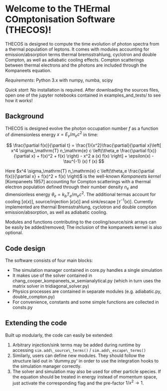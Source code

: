 # Welcome to the THErmal COmptonisation Software (THECOS)!

THECOS is designed to compute the time evolution of photon spectra from a thermal population of leptons. It comes with modules accounting for emission/absorption terms thermal bremsstrahlung, cyclotron and double Compton, as well as adiabatic cooling effects. Compton scatterings between thermal electrons and the photons are included through the Kompaneets equation. 

*Requirements*: Python 3.x with numpy, numba, scipy

*Quick start*: No installation is required. After downloading the sources files, open one of the jupyter notebooks contained in examples_and_tests/ to see how it works! 

## Background

THECOS is designed evolve the photon occupation number $f$ as a function of dimensionless energy $x=E_\gamma/m_e c^2$ in time:

$$ \frac{\partial f(x)}{\partial t}  = \frac{1}{x^2}\frac{\partial}{\partial x}\left[   x^4 \sigma_\mathrm{T} n_\mathrm{e} c \left(\theta_e \frac{\partial f(x)}{\partial x} + f(x)^2 + f(x) \right)  -  x^2 a (x)  f(x) \right]
    + \epsilon(x) - \tau^{-1} (x) f (x) $$

Here 
$x^4 \sigma_\mathrm{T} n_\mathrm{e} c \left(\theta_e \frac{\partial f(x)}{\partial x} + f(x)^2 + f(x) \right)$ 
is the well-known *Kompaneets kernel* \[Kompaneets 1957\] accounting for Compton scatterings with a thermal electron population defined through their number density $n_e$ and dimensionless energy $\theta_e = k_b T_e /m_e c^2$.
The additional termas account for cooling $\left[a(x)\right]$, source/injection $\left[\epsilon(x)\right]$ and sink/escape $\left[\tau^{-1}(x)\right]$. Currently implemented are thermal Bremsstrahlung, cyclotron and double comption emission/absorption, as well as adiabatic cooling.

Modules and functions contributing to the cooling/source/sink arrays can be easily be added/removed; The inclusion of the kompaneets kernel is also optional. 

## Code design

The software consists of four main blocks:

* The simulation manager contained in core.py handles a single simulation
* It makes use of the solver contained in chang\_cooper\_kompaneets\_w\_semianalytical.py (which in turn uses the matrix solver in tridiagonal_solver.py)
* Physics processes are contained in separate modules (e.g. adiabatic.py, double_compton.py)
* For convenience, constants and some simple functions are collected in consts.py

## Extending the code
Built up modularly, the code can easily be extended: 
1. Arbitrary injection/sink terms may be added during runtime by accessing `sim.add\_source\_terms()` / `sim.add\_escape\_terms()` 
2. Similarly, users can define new modules. They should follow the structure laid out in 'dummy.py' in order to use the integration hooks to the simulation manager correctly.
3. The solver and simulation may also be used for other particle species. If the equation should be treated in energy instead of momentum space, just activate the corresponding flag and the pre-factor $1/x^2 \rightarrow 1$. 

